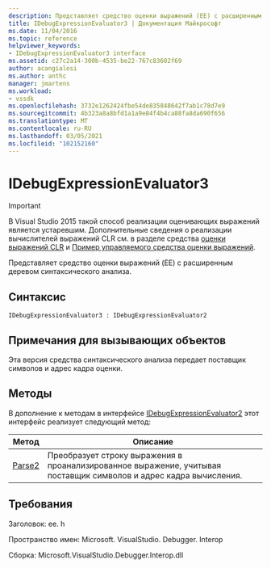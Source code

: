 ```yaml
---
description: Представляет средство оценки выражений (EE) с расширенным деревом синтаксического анализа.
title: IDebugExpressionEvaluator3 | Документация Майкрософт
ms.date: 11/04/2016
ms.topic: reference
helpviewer_keywords:
- IDebugExpressionEvaluator3 interface
ms.assetid: c27c2a14-300b-4535-be22-767c83602f69
author: acangialosi
ms.author: anthc
manager: jmartens
ms.workload:
- vssdk
ms.openlocfilehash: 3732e1262424fbe54de835848642f7ab1c78d7e9
ms.sourcegitcommit: 4b323a8a8bfd1a1a9e84f4b4ca88fa8da690f656
ms.translationtype: MT
ms.contentlocale: ru-RU
ms.lasthandoff: 03/05/2021
ms.locfileid: "102152160"
---
```

# <a name="idebugexpressionevaluator3"></a>IDebugExpressionEvaluator3
> [!IMPORTANT]
> В Visual Studio 2015 такой способ реализации оценивающих выражений является устаревшим. Дополнительные сведения о реализации вычислителей выражений CLR см. в разделе средства [оценки выражений CLR](https://github.com/Microsoft/ConcordExtensibilitySamples/wiki/CLR-Expression-Evaluators) и [Пример управляемого средства оценки выражений](https://github.com/Microsoft/ConcordExtensibilitySamples/wiki/Managed-Expression-Evaluator-Sample).

 Представляет средство оценки выражений (EE) с расширенным деревом синтаксического анализа.

## <a name="syntax"></a>Синтаксис

```
IDebugExpressionEvaluator3 : IDebugExpressionEvaluator2
```

## <a name="notes-for-callers"></a>Примечания для вызывающих объектов
 Эта версия средства синтаксического анализа передает поставщик символов и адрес кадра оценки.

## <a name="methods"></a>Методы
 В дополнение к методам в интерфейсе [IDebugExpressionEvaluator2](../../../extensibility/debugger/reference/idebugexpressionevaluator2.md) этот интерфейс реализует следующий метод:

|Метод|Описание|
|------------|-----------------|
|[Parse2](../../../extensibility/debugger/reference/idebugexpressionevaluator3-parse2.md)|Преобразует строку выражения в проанализированное выражение, учитывая поставщик символов и адрес кадра вычисления.|

## <a name="requirements"></a>Требования
 Заголовок: ee. h

 Пространство имен: Microsoft. VisualStudio. Debugger. Interop

 Сборка: Microsoft.VisualStudio.Debugger.Interop.dll
